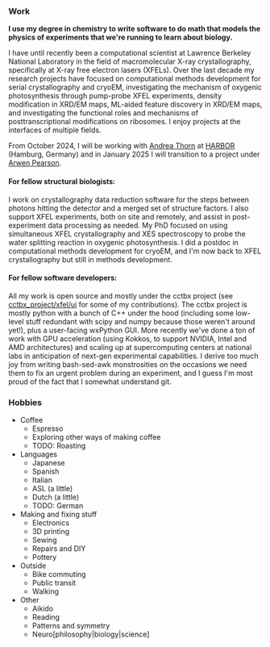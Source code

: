 ### Work

**I use my degree in chemistry to write software to do math that models the physics of experiments that we're running to learn about biology.**

I have until recently been a computational scientist at Lawrence Berkeley National Laboratory in the field of macromolecular X-ray crystallography, specifically at X-ray free electron lasers (XFELs). Over the last decade my research projects have focused on computational methods development for serial crystallography and cryoEM, investigating the mechanism of oxygenic photosynthesis through pump-probe XFEL experiments, density modification in XRD/EM maps, ML-aided feature discovery in XRD/EM maps, and investigating the functional roles and mechanisms of posttranscriptional modifications on ribosomes. I enjoy projects at the interfaces of multiple fields.

From October 2024, I will be working with [Andrea Thorn](https://thorn-lab.com/) at [HARBOR](https://www.cui.uni-hamburg.de/en/harbor.html) (Hamburg, Germany) and in January 2025 I will transition to a project under [Arwen Pearson](https://www.physik.uni-hamburg.de/en/inf/ag-pearson/personen/pearson-arwen.html).

#### For fellow structural biologists:
I work on crystallography data reduction software for the steps between photons hitting the detector and a merged set of structure factors. I also support XFEL experiments, both on site and remotely, and assist in post-experiment data processing as needed. My PhD focused on using simultaneous XFEL crystallography and XES spectroscopy to probe the water splitting reaction in oxygenic photosynthesis. I did a postdoc in computational methods development for cryoEM, and I'm now back to XFEL crystallography but still in methods development.

#### For fellow software developers:
All my work is open source and mostly under the cctbx project (see [cctbx_project/xfel/ui](https://github.com/cctbx/cctbx_project/tree/master/xfel/ui) for some of my contributions). The cctbx project is mostly python with a bunch of C++ under the hood (including some low-level stuff redundant with scipy and numpy because those weren't around yet!), plus a user-facing wxPython GUI. More recently we've done a ton of work with GPU acceleration (using Kokkos, to support NVIDIA, Intel and AMD architectures) and scaling up at supercomputing centers at national labs in anticipation of next-gen experimental capabilities. I derive too much joy from writing bash-sed-awk monstrosities on the occasions we need them to fix an urgent problem during an experiment, and I guess I'm most proud of the fact that I somewhat understand git.

### Hobbies

- Coffee
  - Espresso
  - Exploring other ways of making coffee
  - TODO: Roasting
- Languages
  - Japanese
  - Spanish
  - Italian
  - ASL (a little)
  - Dutch (a little)
  - TODO: German
- Making and fixing stuff
  - Electronics
  - 3D printing
  - Sewing
  - Repairs and DIY
  - Pottery
- Outside
  - Bike commuting
  - Public transit
  - Walking
- Other
  - Aikido
  - Reading
  - Patterns and symmetry
  - Neuro[philosophy|biology|science]
